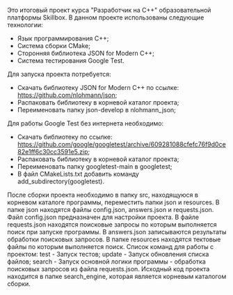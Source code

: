Это итоговый проект курса "Разработчик на C++" образовательной платформы Skillbox.
В данном проекте использованы следующие технологии:
  - Язык программирования C++;
  - Система сборки CMake;
  - Сторонняя библиотека JSON for Modern C++;
  - Система тестирования Google Test.

Для запуска проекта потребуется:
  - Скачать библиотеку JSON for Modern C++ по ссылке: https://github.com/nlohmann/json;
  - Распаковать библиотеку в корневой каталог проекта;
  - Переименовать папку json-develop в nlohmann_json;

Для работы Google Test без интернета необходимо:
  - Скачать библиотеку по ссылке: https://github.com/google/googletest/archive/609281088cfefc76f9d0ce82e1ff6c30cc3591e5.zip;
  - Распаковать библиотеку в корневой каталог проекта;
  - Переименовать папку googletest-main в googletest;
  - В файл CMakeLists.txt добавить команду add_subdirectory(googletest).

После сборки проекта необходимо в папку src, находящуюся в корневом каталоге программы, переместить папки json и resources.
В папке json находятся файлы config.json, answers.json и requests.json. Файл config.json предназначен для настройки проекта. В файле requests.json находятся поисковые запросы по которым выполняется поиск при запуске программы.
В answers.json записываются результаты обработки поисковых запросов.
В папке resources находятся тектовые файлы по которым выполняется поиск.
Список команд для работы с проектом:
test - Запуск тестов;
update - Запуск обновления списка файлов;
search - Запуск основной логики программы - обработка поисковых запросов из файла requests.json.
Исходный код проекта находится в папке search_engine, которая является корневым каталогом сборки.
